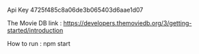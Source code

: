 Api Key 4725f485c8a06de3b065403d6aae1d07

The Movie DB link :
https://developers.themoviedb.org/3/getting-started/introduction

How to run :
npm start